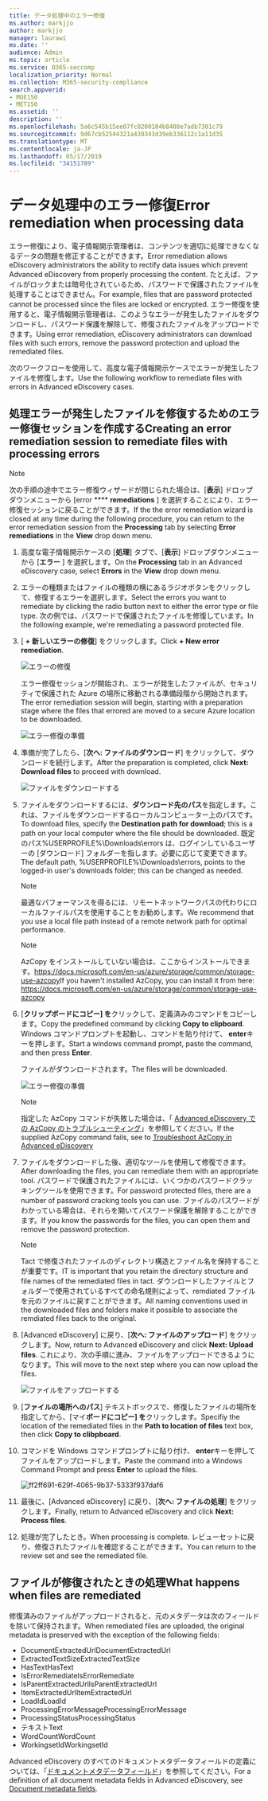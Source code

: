 ```yaml
---
title: データ処理中のエラー修復
ms.author: markjjo
author: markjjo
manager: laurawi
ms.date: ''
audience: Admin
ms.topic: article
ms.service: O365-seccomp
localization_priority: Normal
ms.collection: M365-security-compliance
search.appverid:
- MOE150
- MET150
ms.assetid: ''
description: ''
ms.openlocfilehash: 5a6c545b15ee07fc0200104b8408e7adb7301c79
ms.sourcegitcommit: 9d67cb52544321a430343d39eb336112c1a11d35
ms.translationtype: MT
ms.contentlocale: ja-JP
ms.lasthandoff: 05/17/2019
ms.locfileid: "34151789"
---
```

# <a name="error-remediation-when-processing-data"></a><span data-ttu-id="b9047-102">データ処理中のエラー修復</span><span class="sxs-lookup"><span data-stu-id="b9047-102">Error remediation when processing data</span></span>

<span data-ttu-id="b9047-103">エラー修復により、電子情報開示管理者は、コンテンツを適切に処理できなくなるデータの問題を修正することができます。</span><span class="sxs-lookup"><span data-stu-id="b9047-103">Error remediation allows eDiscovery administrators the ability to rectify data issues which prevent Advanced eDiscovery from properly processing the content.</span></span> <span data-ttu-id="b9047-104">たとえば、ファイルがロックまたは暗号化されているため、パスワードで保護されたファイルを処理することはできません。</span><span class="sxs-lookup"><span data-stu-id="b9047-104">For example, files that are password protected cannot be processed since the files are locked or encrypted.</span></span> <span data-ttu-id="b9047-105">エラー修復を使用すると、電子情報開示管理者は、このようなエラーが発生したファイルをダウンロードし、パスワード保護を解除して、修復されたファイルをアップロードできます。</span><span class="sxs-lookup"><span data-stu-id="b9047-105">Using error remediation, eDiscovery administrators can download files with such errors, remove the password protection and upload the remediated files.</span></span>

<span data-ttu-id="b9047-106">次のワークフローを使用して、高度な電子情報開示ケースでエラーが発生したファイルを修復します。</span><span class="sxs-lookup"><span data-stu-id="b9047-106">Use the following workflow to remediate files with errors in Advanced eDiscovery cases.</span></span>

## <a name="creating-an-error-remediation-session-to-remediate-files-with-processing-errors"></a><span data-ttu-id="b9047-107">処理エラーが発生したファイルを修復するためのエラー修復セッションを作成する</span><span class="sxs-lookup"><span data-stu-id="b9047-107">Creating an error remediation session to remediate files with processing errors</span></span>

>[!NOTE]
><span data-ttu-id="b9047-108">次の手順の途中でエラー修復ウィザードが閉じられた場合は、[**表示**] ドロップダウンメニューから [error \*\*\*\* **remediations** ] を選択することにより、エラー修復セッションに戻ることができます。</span><span class="sxs-lookup"><span data-stu-id="b9047-108">If the the error remediation wizard is closed at any time during the following procedure, you can return to the error remediation session from the **Processing** tab by selecting **Error remediations** in the **View** drop down menu.</span></span>

1. <span data-ttu-id="b9047-109">高度な電子情報開示ケースの [**処理**] タブで、[**表示**] ドロップダウンメニューから [**エラー** ] を選択します。</span><span class="sxs-lookup"><span data-stu-id="b9047-109">On the **Processing** tab in an Advanced eDiscovery case, select **Errors** in the **View** drop down menu.</span></span>

2. <span data-ttu-id="b9047-110">エラーの種類またはファイルの種類の横にあるラジオボタンをクリックして、修復するエラーを選択します。</span><span class="sxs-lookup"><span data-stu-id="b9047-110">Select the errors you want to remediate by clicking the radio button next to either the error type or file type.</span></span>  <span data-ttu-id="b9047-111">次の例では、パスワードで保護されたファイルを修復しています。</span><span class="sxs-lookup"><span data-stu-id="b9047-111">In the following example, we're remediating a password protected file.</span></span>

3. <span data-ttu-id="b9047-112">[ **+ 新しいエラーの修復**] をクリックします。</span><span class="sxs-lookup"><span data-stu-id="b9047-112">Click **+ New error remediation**.</span></span>

    ![エラーの修復](../media/8c2faf1a-834b-44fc-b418-6a18aed8b81a.png)

    <span data-ttu-id="b9047-114">エラー修復セッションが開始され、エラーが発生したファイルが、セキュリティで保護された Azure の場所に移動される準備段階から開始されます。</span><span class="sxs-lookup"><span data-stu-id="b9047-114">The error remediation session will begin, starting with a preparation stage where the files that errored are moved to a secure Azure location to be downloaded.</span></span>

    ![エラー修復の準備](../media/390572ec-7012-47c4-a6b6-4cbb5649e8a8.png)

4. <span data-ttu-id="b9047-116">準備が完了したら、[**次へ: ファイルのダウンロード**] をクリックして、ダウンロードを続行します。</span><span class="sxs-lookup"><span data-stu-id="b9047-116">After the preparation is completed, click **Next: Download files** to proceed with download.</span></span>

    ![ファイルをダウンロードする](../media/6ac04b09-8e13-414a-9e24-7c75ba586363.png)

5. <span data-ttu-id="b9047-118">ファイルをダウンロードするには、**ダウンロード先のパス**を指定します。これは、ファイルをダウンロードするローカルコンピューター上のパスです。</span><span class="sxs-lookup"><span data-stu-id="b9047-118">To download files, specify the **Destination path for download**; this is a path on your local computer where the file should be downloaded.</span></span>  <span data-ttu-id="b9047-119">既定のパス%USERPROFILE%\Downloads\errors は、ログインしているユーザーの [ダウンロード] フォルダーを指します。必要に応じて変更できます。</span><span class="sxs-lookup"><span data-stu-id="b9047-119">The default path, %USERPROFILE%\Downloads\errors, points to the logged-in user's downloads folder; this can be changed as needed.</span></span>

    >[!NOTE]
    ><span data-ttu-id="b9047-120">最適なパフォーマンスを得るには、リモートネットワークパスの代わりにローカルファイルパスを使用することをお勧めします。</span><span class="sxs-lookup"><span data-stu-id="b9047-120">We recommend that you use a local file path instead of a remote network path for optimal performance.</span></span>

    > [!NOTE]
    > <span data-ttu-id="b9047-121">AzCopy をインストールしていない場合は、ここからインストールできます。https://docs.microsoft.com/en-us/azure/storage/common/storage-use-azcopy</span><span class="sxs-lookup"><span data-stu-id="b9047-121">If you haven't installed AzCopy, you can install it from here: https://docs.microsoft.com/en-us/azure/storage/common/storage-use-azcopy</span></span>

6. <span data-ttu-id="b9047-122">[**クリップボードにコピー] を**クリックして、定義済みのコマンドをコピーします。</span><span class="sxs-lookup"><span data-stu-id="b9047-122">Copy the predefined command by clicking **Copy to clipboard**.</span></span> <span data-ttu-id="b9047-123">Windows コマンドプロンプトを起動し、コマンドを貼り付けて、 **enter**キーを押します。</span><span class="sxs-lookup"><span data-stu-id="b9047-123">Start a windows command prompt, paste the command, and then press **Enter**.</span></span>  

    <span data-ttu-id="b9047-124">ファイルがダウンロードされます。</span><span class="sxs-lookup"><span data-stu-id="b9047-124">The files will be downloaded.</span></span>

    ![エラー修復の準備](../media/f364ab4d-31c5-4375-b69f-650f694a2f69.png)

    > [!NOTE]
    > <span data-ttu-id="b9047-126">指定した AzCopy コマンドが失敗した場合は、「 [Advanced eDiscovery での AzCopy のトラブルシューティング](troubleshooting-azcopy.md)」を参照してください。</span><span class="sxs-lookup"><span data-stu-id="b9047-126">If the supplied AzCopy command fails, see to [Troubleshoot AzCopy in Advanced eDiscovery](troubleshooting-azcopy.md)</span></span>

7. <span data-ttu-id="b9047-127">ファイルをダウンロードした後、適切なツールを使用して修復できます。</span><span class="sxs-lookup"><span data-stu-id="b9047-127">After downloading the files, you can remediate them with an appropriate tool.</span></span> <span data-ttu-id="b9047-128">パスワードで保護されたファイルには、いくつかのパスワードクラッキングツールを使用できます。</span><span class="sxs-lookup"><span data-stu-id="b9047-128">For password protected files, there are a number of password cracking tools you can use.</span></span> <span data-ttu-id="b9047-129">ファイルのパスワードがわかっている場合は、それらを開いてパスワード保護を解除することができます。</span><span class="sxs-lookup"><span data-stu-id="b9047-129">If you know the passwords for the files, you can open them and remove the password protection.</span></span>
    > [!NOTE]
    > <span data-ttu-id="b9047-130">Tact で修復されたファイルのディレクトリ構造とファイル名を保持することが重要です。</span><span class="sxs-lookup"><span data-stu-id="b9047-130">IT is important that you retain the directory structure and file names of the remediated files in tact.</span></span>  <span data-ttu-id="b9047-131">ダウンロードしたファイルとフォルダーで使用されているすべての命名規則によって、remdiated ファイルを元のファイルに戻すことができます。</span><span class="sxs-lookup"><span data-stu-id="b9047-131">All naming conventions used in the downloaded files and folders make it possible to associate the remdiated files back to the original.</span></span>

8. <span data-ttu-id="b9047-132">[Advanced eDiscovery] に戻り、[**次へ: ファイルのアップロード**] をクリックします。</span><span class="sxs-lookup"><span data-stu-id="b9047-132">Now, return to Advanced eDiscovery and click **Next: Upload files**.</span></span>  <span data-ttu-id="b9047-133">これにより、次の手順に進み、ファイルをアップロードできるようになります。</span><span class="sxs-lookup"><span data-stu-id="b9047-133">This will move to the next step where you can now upload the files.</span></span>

    ![ファイルをアップロードする](../media/af3d8617-1bab-4ecd-8de0-22e53acba240.png)

9. <span data-ttu-id="b9047-135">[**ファイルの場所へのパス**] テキストボックスで、修復したファイルの場所を指定してから、[マイ**ボードにコピー] を**クリックします。</span><span class="sxs-lookup"><span data-stu-id="b9047-135">Specifiy the location of the remediated files in the **Path to location of files** text box, then click **Copy to clibpboard**.</span></span>

10. <span data-ttu-id="b9047-136">コマンドを Windows コマンドプロンプトに貼り付け、 **enter**キーを押してファイルをアップロードします。</span><span class="sxs-lookup"><span data-stu-id="b9047-136">Paste the command into a Windows Command Prompt and press **Enter** to upload the files.</span></span>

    ![ff2ff691-629f-4065-9b37-5333f937daf6](../media/ff2ff691-629f-4065-9b37-5333f937daf6.png)

11. <span data-ttu-id="b9047-138">最後に、[Advanced eDiscovery] に戻り、[**次へ: ファイルの処理**] をクリックします。</span><span class="sxs-lookup"><span data-stu-id="b9047-138">Finally, return to Advanced eDiscovery and click **Next: Process files**.</span></span>

12. <span data-ttu-id="b9047-139">処理が完了したとき。</span><span class="sxs-lookup"><span data-stu-id="b9047-139">When processing is complete.</span></span>  <span data-ttu-id="b9047-140">レビューセットに戻り、修復されたファイルを確認することができます。</span><span class="sxs-lookup"><span data-stu-id="b9047-140">You can return to the review set and see the remediated file.</span></span>

## <a name="what-happens-when-files-are-remediated"></a><span data-ttu-id="b9047-141">ファイルが修復されたときの処理</span><span class="sxs-lookup"><span data-stu-id="b9047-141">What happens when files are remediated</span></span>

<span data-ttu-id="b9047-142">修復済みのファイルがアップロードされると、元のメタデータは次のフィールドを除いて保持されます。</span><span class="sxs-lookup"><span data-stu-id="b9047-142">When remediated files are uploaded, the original metadata is preserved with the exception of the following fields:</span></span> 

- <span data-ttu-id="b9047-143">DocumentExtractedUrl</span><span class="sxs-lookup"><span data-stu-id="b9047-143">DocumentExtractedUrl</span></span>
- <span data-ttu-id="b9047-144">ExtractedTextSize</span><span class="sxs-lookup"><span data-stu-id="b9047-144">ExtractedTextSize</span></span>
- <span data-ttu-id="b9047-145">HasText</span><span class="sxs-lookup"><span data-stu-id="b9047-145">HasText</span></span>
- <span data-ttu-id="b9047-146">IsErrorRemediate</span><span class="sxs-lookup"><span data-stu-id="b9047-146">IsErrorRemediate</span></span>
- <span data-ttu-id="b9047-147">IsParentExtractedUrl</span><span class="sxs-lookup"><span data-stu-id="b9047-147">IsParentExtractedUrl</span></span>
- <span data-ttu-id="b9047-148">ItemExtractedUrl</span><span class="sxs-lookup"><span data-stu-id="b9047-148">ItemExtractedUrl</span></span>
- <span data-ttu-id="b9047-149">LoadId</span><span class="sxs-lookup"><span data-stu-id="b9047-149">LoadId</span></span>
- <span data-ttu-id="b9047-150">ProcessingErrorMessage</span><span class="sxs-lookup"><span data-stu-id="b9047-150">ProcessingErrorMessage</span></span>
- <span data-ttu-id="b9047-151">ProcessingStatus</span><span class="sxs-lookup"><span data-stu-id="b9047-151">ProcessingStatus</span></span>
- <span data-ttu-id="b9047-152">テキスト</span><span class="sxs-lookup"><span data-stu-id="b9047-152">Text</span></span>
- <span data-ttu-id="b9047-153">WordCount</span><span class="sxs-lookup"><span data-stu-id="b9047-153">WordCount</span></span>
- <span data-ttu-id="b9047-154">WorkingsetId</span><span class="sxs-lookup"><span data-stu-id="b9047-154">WorkingsetId</span></span>

<span data-ttu-id="b9047-155">Advanced eDiscovery のすべてのドキュメントメタデータフィールドの定義については、「[ドキュメントメタデータフィールド](document-metadata-fields.md)」を参照してください。</span><span class="sxs-lookup"><span data-stu-id="b9047-155">For a definition of all document metadata fields in Advanced eDiscovery, see [Document metadata fields](document-metadata-fields.md).</span></span>